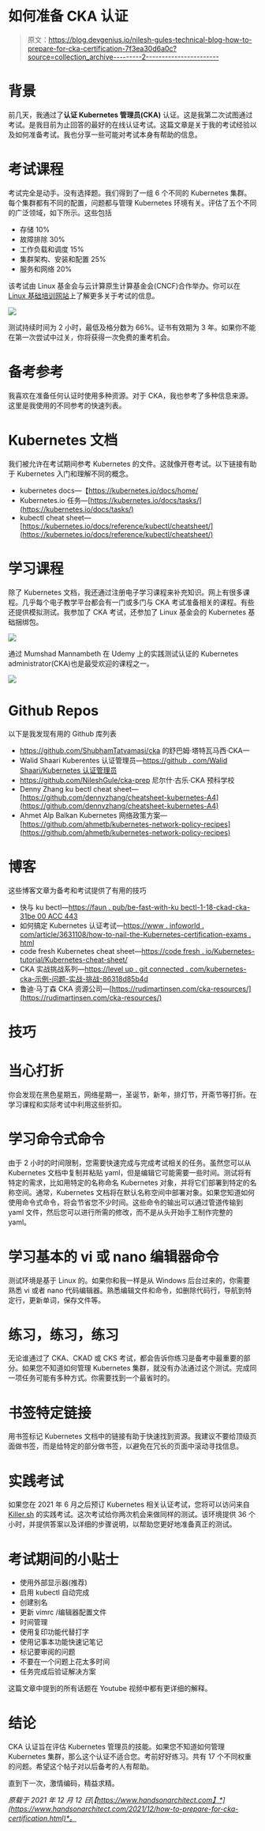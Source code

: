 # 如何准备 CKA 认证

> 原文：<https://blog.devgenius.io/nilesh-gules-technical-blog-how-to-prepare-for-cka-certification-7f3ea30d6a0c?source=collection_archive---------2----------------------->

# 背景

前几天，我通过了**认证 Kubernetes 管理员(CKA)** 认证。这是我第二次试图通过考试。是我目前为止回答的最好的在线认证考试。这篇文章是关于我的考试经验以及如何准备考试。我也分享一些可能对考试本身有帮助的信息。

# 考试课程

考试完全是动手。没有选择题。我们得到了一组 6 个不同的 Kubernetes 集群。每个集群都有不同的配置，问题都与管理 Kubernetes 环境有关。评估了五个不同的广泛领域，如下所示。这些包括

*   存储 10%
*   故障排除 30%
*   工作负载和调度 15%
*   集群架构、安装和配置 25%
*   服务和网络 20%

该考试由 Linux 基金会与云计算原生计算基金会(CNCF)合作举办。你可以在 [Linux 基础培训网站](https://training.linuxfoundation.org/certification/certified-kubernetes-administrator-cka/)上了解更多关于考试的信息。

![](img/2497b927bbbc1aa27c686bdb91e7debd.png)

测试持续时间为 2 小时，最低及格分数为 66%。证书有效期为 3 年。如果你不能在第一次尝试中过关，你将获得一次免费的重考机会。

# 备考参考

我喜欢在准备任何认证时使用多种资源。对于 CKA，我也参考了多种信息来源。这里是我使用的不同参考的快速列表。

# Kubernetes 文档

我们被允许在考试期间参考 Kubernetes 的文件。这就像开卷考试。以下链接有助于 Kubernetes 入门和理解不同的概念。

*   kubernetes docs—【https://kubernetes.io/docs/home/ 
*   Kubernetes.io 任务—[https://kubernetes.io/docs/tasks/](https://kubernetes.io/docs/tasks/)
*   kubectl cheat sheet—[https://kubernetes.io/docs/reference/kubectl/cheatsheet/](https://kubernetes.io/docs/reference/kubectl/cheatsheet/)

# 学习课程

除了 Kubernetes 文档，我还通过注册电子学习课程来补充知识。网上有很多课程。几乎每个电子教学平台都会有一门或多门与 CKA 考试准备相关的课程。有些还提供模拟测试。我参加了 CKA 考试，还参加了 Linux 基金会的 Kubernetes 基础捆绑包。

![](img/3d4e633bace32dd0f209722b4c8bd052.png)

通过 Mumshad Mannambeth 在 Udemy 上的实践测试认证的 Kubernetes administrator(CKA)也是最受欢迎的课程之一。

![](img/8ef38179e7cede1a6c6ffe91ea1ef390.png)

# Github Repos

以下是我发现有用的 Github 库列表

*   https://github.com/ShubhamTatvamasi/cka 的舒巴姆·塔特瓦马西·CKA—
*   Walid Shaari Kuberentes 认证管理员—[https://github . com/Walid Shaari/Kubernetes 认证管理员](https://github.com/walidshaari/Kubernetes-Certified-Administrator)
*   https://github.com/NileshGule/cka-prep 尼尔什·古乐·CKA 预科学校
*   Denny Zhang ku bectl cheat sheet—[https://github.com/dennyzhang/cheatsheet-kubernetes-A4](https://github.com/dennyzhang/cheatsheet-kubernetes-A4)
*   Ahmet Alp Balkan Kubernetes 网络政策方案—[https://github.com/ahmetb/kubernetes-network-policy-recipes](https://github.com/ahmetb/kubernetes-network-policy-recipes)

# 博客

这些博客文章为备考和考试提供了有用的技巧

*   快与 ku bectl—[https://faun . pub/be-fast-with-ku bectl-1-18-ckad-cka-31be 00 ACC 443](https://faun.pub/be-fast-with-kubectl-1-18-ckad-cka-31be00acc443)
*   如何搞定 Kubernetes 认证考试—[https://www . infoworld . com/article/3631108/how-to-nail-the-Kubernetes-certification-exams . html](https://www.infoworld.com/article/3631108/how-to-nail-the-kubernetes-certification-exams.html)
*   code fresh Kubernetes cheat sheet—[https://code fresh . io/Kubernetes-tutorial/Kubernetes-cheat-sheet/](https://codefresh.io/kubernetes-tutorial/kubernetes-cheat-sheet/)
*   CKA 实战挑战系列—[https://level up . git connected . com/kubernetes-cka-示例-问题-实战-挑战-86318d85b4d](https://levelup.gitconnected.com/kubernetes-cka-example-questions-practical-challenge-86318d85b4d)
*   鲁迪·马丁森 CKA 资源公司—[https://rudimartinsen.com/cka-resources/](https://rudimartinsen.com/cka-resources/)

# 技巧

# 当心打折

你会发现在黑色星期五，网络星期一，圣诞节，新年，排灯节，开斋节等打折。在学习课程和实际考试中利用这些折扣。

# 学习命令式命令

由于 2 小时的时间限制，您需要快速完成与完成考试相关的任务。虽然您可以从 Kubernetes 文档中复制并粘贴 yaml，但是编辑它可能需要一些时间。测试将有特定的需求，比如用特定的名称命名 Kubernetes 对象，并将它们部署到特定的名称空间。通常，Kubernetes 文档将在默认名称空间中部署对象。如果您知道如何使用命令式命令，将会节省您不少时间。这些命令的输出可以通过管道传输到 yaml 文件，然后您可以进行所需的修改，而不是从头开始手工制作完整的 yaml。

# 学习基本的 vi 或 nano 编辑器命令

测试环境是基于 Linux 的。如果你和我一样是从 Windows 后台过来的，你需要熟悉 vi 或者 nano 代码编辑器。熟悉编辑文件和命令，如删除代码行，导航到特定行，更新单词，保存文件等。

# 练习，练习，练习

无论谁通过了 CKA、CKAD 或 CKS 考试，都会告诉你练习是备考中最重要的部分。如果您不知道如何管理 Kubernetes 集群，就没有办法通过这个测试。完成同一项任务可能有多种方式。你需要找到一个最省时的。

# 书签特定链接

用书签标记 Kubernetes 文档中的链接有助于快速找到资源。我建议不要给顶级页面做书签，而是给特定的部分做书签，以避免在冗长的页面中滚动寻找信息。

# 实践考试

如果您在 2021 年 6 月之后预订 Kubernetes 相关认证考试，您将可以访问来自 [Killer.sh](https://killer.sh/cka) 的实践考试。这次考试给你两次机会来做同样的测试。该环境提供 36 个小时，并提供答案以及详细的步骤说明，以帮助您更好地准备真正的测试。

# 考试期间的小贴士

*   使用外部显示器(推荐)
*   启用 kubectl 自动完成
*   创建别名
*   更新 vimrc /编辑器配置文件
*   时间管理
*   使用复印功能代替打字
*   使用记事本功能快速记笔记
*   标记要审阅的问题
*   不要在一个问题上花太多时间
*   任务完成后验证解决方案

这篇文章中提到的所有话题在 Youtube 视频中都有更详细的解释。

# 结论

CKA 认证旨在评估 Kubernetes 管理员的技能。如果您不知道如何管理 Kubernetes 集群，那么这个认证不适合您。考前好好练习。共有 17 个不同权重的问题。希望这个帖子对以后备考的人有帮助。

直到下一次，激情编码，精益求精。

*原载于 2021 年 12 月 12 日*[*【https://www.handsonarchitect.com】*](https://www.handsonarchitect.com/2021/12/how-to-prepare-for-cka-certification.html)*。*